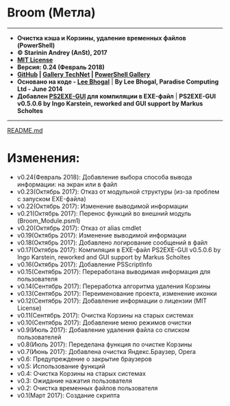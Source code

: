 # **Broom (Метла)**

***

*  **Очистка кэша и Корзины, удаление временных файлов (PowerShell)**
*  **&copy; Starinin Andrey (AnSt), 2017**
*  **[MIT License](https://github.com/anst-foto/Broom/blob/master/LICENSE)**
*  **Версия: 0.24 (Февраль 2018)**
*  **[GitHub](https://github.com/anst-foto/Broom) | [Gallery TechNet](https://gallery.technet.microsoft.com/PowerShell-f24f32cb) | [PowerShell Gallery](https://www.powershellgallery.com/packages/Broom)**
*  **Основано на коде - [Lee Bhogal](https://github.com/lemtek/Powershell)** | **By Lee Bhogal, Paradise Computing Ltd - June 2014**
*  **Добавлен [PS2EXE-GUI](https://gallery.technet.microsoft.com/scriptcenter/PS2EXE-GUI-Convert-e7cb69d5) для компиляции в EXE-файл** | **PS2EXE-GUI v0.5.0.6 by Ingo Karstein, reworked and GUI support by Markus Scholtes**
***

[README.md](https://github.com/anst-foto/Broom/blob/master/README.md)

# Изменения:
* v0.24(Февраль 2018):	Добавление выбора способа вывода информации: на экран или в файл
* v0.23(Октябрь 2017):	Отказ от модульной структуры (из-за проблем с запуском EXE-файла)
* v0.22(Октябрь 2017):	Изменение выводимой информации
* v0.21(Октябрь 2017):	Перенос функций во внешний модуль (Broom_Module.psm1)
* v0.20(Октябрь 2017):	Отказ от alias cmdlet
* v0.19(Октябрь 2017):	Изменение выводимой информации
* v0.18(Октябрь 2017):	Добавлено логирование сообщений в файл
* v0.17(Октябрь 2017):  Компиляция в EXE-файл PS2EXE-GUI v0.5.0.6 by Ingo Karstein, reworked and GUI support by Markus Scholtes
* v0.16(Октябрь 2017):  Добавление PSScriptInfo
* v0.15(Сентябрь 2017):	Переработана выводимая информация для пользователя
* v0.14(Сентябрь 2017):	Переработка алгоритма удаления Корзины
* v0.13(Сентябрь 2017):	Переименование проекта, изменение иконки
* v0.12(Сентябрь 2017):	Добавление информации о лицензии (MIT License)
* v0.11(Сентябрь 2017):	Очистка Корзины на старых системах
* v0.10(Сентябрь 2017):	Добавление меню режимов очистки
* v0.9(Июль 2017):		Добавление удаления файла со списком пользователей
* v0.8(Июль 2017):		Переделана функция по очистке Корзины
* v0.7(Июнь 2017):		Добавлена очистка Яндекс.Браузер, Opera
* v0.6:					Предупреждение о закрытие браузеров
* v0.5:					Использование функций
* v0.4:					Очистка Корзины на старых системах
* v0.3:					Ожидание нажатия пользователя
* v0.2:					Очистка временных файлов пользователя
* v0.1(Март 2017):		Создание скрипта